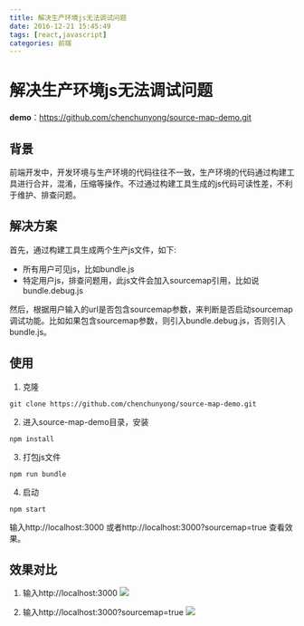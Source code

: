 ```yaml
---
title: 解决生产环境js无法调试问题
date: 2016-12-21 15:45:49
tags: [react,javascript]
categories: 前端
---
```


# 解决生产环境js无法调试问题
**demo**：https://github.com/chenchunyong/source-map-demo.git
## 背景
前端开发中，开发环境与生产环境的代码往往不一致，生产环境的代码通过构建工具进行合并，混淆，压缩等操作。不过通过构建工具生成的js代码可读性差，不利于维护、排查问题。

## 解决方案
首先，通过构建工具生成两个生产js文件，如下:

- 所有用户可见js，比如bundle.js
- 特定用户js，排查问题用，此js文件会加入sourcemap引用，比如说bundle.debug.js

然后，根据用户输入的url是否包含sourcemap参数，来判断是否启动sourcemap调试功能。比如如果包含sourcemap参数，则引入bundle.debug.js，否则引入bundle.js。


## 使用
1. 克隆
```
git clone https://github.com/chenchunyong/source-map-demo.git
```
2. 进入source-map-demo目录，安装
```
npm install
```
3. 打包js文件
```
npm run bundle
```
4. 启动
```
npm start
```

输入http://localhost:3000 或者http://localhost:3000?sourcemap=true 查看效果。

## 效果对比

1. 输入http://localhost:3000
![](/images/front/online.gif)

2. 输入http://localhost:3000?sourcemap=true
![](/images/front/debug.gif)
